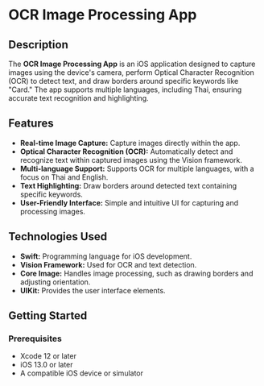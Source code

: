 # OCR Image Processing App

## Description
The **OCR Image Processing App** is an iOS application designed to capture images using the device's camera, perform Optical Character Recognition (OCR) to detect text, and draw borders around specific keywords like "Card." The app supports multiple languages, including Thai, ensuring accurate text recognition and highlighting.

## Features
- **Real-time Image Capture:** Capture images directly within the app.
- **Optical Character Recognition (OCR):** Automatically detect and recognize text within captured images using the Vision framework.
- **Multi-language Support:** Supports OCR for multiple languages, with a focus on Thai and English.
- **Text Highlighting:** Draw borders around detected text containing specific keywords.
- **User-Friendly Interface:** Simple and intuitive UI for capturing and processing images.

## Technologies Used
- **Swift:** Programming language for iOS development.
- **Vision Framework:** Used for OCR and text detection.
- **Core Image:** Handles image processing, such as drawing borders and adjusting orientation.
- **UIKit:** Provides the user interface elements.

## Getting Started

### Prerequisites
- Xcode 12 or later
- iOS 13.0 or later
- A compatible iOS device or simulator
